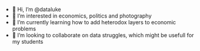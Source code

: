 - 👋 Hi, I’m @dataluke
- 👀 I’m interested in economics, politics and photography
- 🌱 I’m currently learning how to add heterodox layers to economic problems
- 💞️ I’m looking to collaborate on data struggles, which might be usefull for my students

<!---
dataluke/dataluke is a ✨ special ✨ repository because its `README.md` (this file) appears on your GitHub profile.
You can click the Preview link to take a look at your changes.
--->
